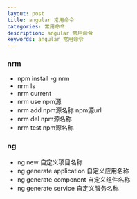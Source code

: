 ```yaml
---
layout: post
title: angular 常用命令
categories: 常用命令
description: angular 常用命令
keywords: angular 常用命令
---
```


### nrm
- npm install -g nrm
- nrm ls
- nrm current
- nrm use npm源
- nrm add npm源名称 npm源url
- nrm del npm源名称
- nrm test npm源名称

### ng
- ng new 自定义项目名称
- ng generate  application 自定义应用名称
- ng generate component 自定义组件名称
- ng generate service 自定义服务名称
